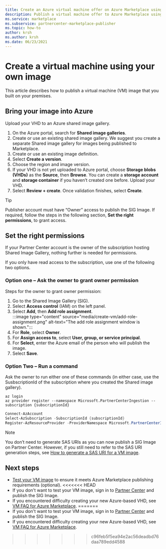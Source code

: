 ```yaml
---
title: Create an Azure virtual machine offer on Azure Marketplace using your own image
description: Publish a virtual machine offer to Azure Marketplace using your own image.
ms.service: marketplace 
ms.subservice: partnercenter-marketplace-publisher
ms.topic: how-to
author: krsh
ms.author: krsh
ms.date: 06/23/2021
---
```


# Create a virtual machine using your own image

This article describes how to publish a virtual machine (VM) image that you built on your premises.

## Bring your image into Azure

Upload your VHD to an Azure shared image gallery.

1. On the Azure portal, search for **Shared image galleries**.
2. Create or use an existing shared image gallery. We suggest you create a separate Shared image gallery for images being published to Marketplace.
3. Create or use an existing image definition.
4. Select **Create a version**.
5. Choose the region and image version.
6. If your VHD is not yet uploaded to Azure portal, choose **Storage blobs (VHDs)** as the **Source**, then **Browse**. You can create a **storage account** and **storage container** if you haven’t created one before. Upload your VHD.
7. Select **Review + create**. Once validation finishes, select **Create**.

> [!TIP]
> Publisher account must have “Owner” access to publish the SIG Image. If required, follow the steps in the following section, **Set the right permissions**, to grant access.

## Set the right permissions

If your Partner Center account is the owner of the subscription hosting Shared Image Gallery, nothing further is needed for permissions.

If you only have read access to the subscription, use one of the following two options.

### Option one – Ask the owner to grant owner permission

Steps for the owner to grant owner permission:

1. Go to the Shared Image Gallery (SIG).
2. Select **Access control** (IAM) on the left panel.
3. Select **Add**, then **Add role assignment**.<br>
    :::image type="content" source="media/create-vm/add-role-assignment.png" alt-text="The add role assignment window is shown.":::
1. For **Role**, select **Owner**.
1. For **Assign access to**, select **User, group, or service principal**.
1. For **Select**, enter the Azure email of the person who will publish the image.
1. Select **Save**.

### Option Two – Run a command

Ask the owner to run either one of these commands (in either case, use the SusbscriptionId of the subscription where you created the Shared image gallery).

```azurecli
az login
az provider register --namespace Microsoft.PartnerCenterIngestion --subscription {subscriptionId}
```
 
```powershell
Connect-AzAccount
Select-AzSubscription -SubscriptionId {subscriptionId}
Register-AzResourceProvider -ProviderNamespace Microsoft.PartnerCenterIngestion
```

> [!NOTE]
> You don’t need to generate SAS URIs as you can now publish a SIG Image on Partner Center. However, if you still need to refer to the SAS URI generation steps, see [How to generate a SAS URI for a VM image](azure-vm-get-sas-uri.md).

## Next steps

- [Test your VM image](azure-vm-image-test.md) to ensure it meets Azure Marketplace publishing requirements (optional).
<<<<<<< HEAD
- If you don't want to test your VM image, sign in to [Partner Center](https://partner.microsoft.com/) and publish the SIG Image.
- If you encountered difficulty creating your new Azure-based VHD, see [VM FAQ for Azure Marketplace](azure-vm-create-faq.yml).
=======
- If you don't want to test your VM image, sign in to [Partner Center](https://go.microsoft.com/fwlink/?linkid=2165935) and publish the SIG Image.
- If you encountered difficulty creating your new Azure-based VHD, see [VM FAQ for Azure Marketplace](azure-vm-create-faq.md).
>>>>>>> c96feb5f5ea94e2ac56deadbd76daa789edd4588
